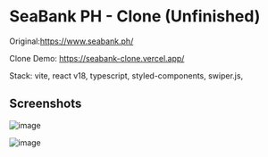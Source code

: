 # SeaBank PH - Clone (Unfinished)

Original:https://www.seabank.ph/

Clone Demo: https://seabank-clone.vercel.app/

Stack:
vite, react v18, typescript, styled-components, swiper.js, 

## Screenshots

![image](https://user-images.githubusercontent.com/11815512/226513243-7ba1d439-0f0a-4f7c-a11e-c9407659f4c2.png)

![image](https://user-images.githubusercontent.com/11815512/226513268-8b19c59a-9cff-4c45-8628-1d2f6a196ef9.png)
